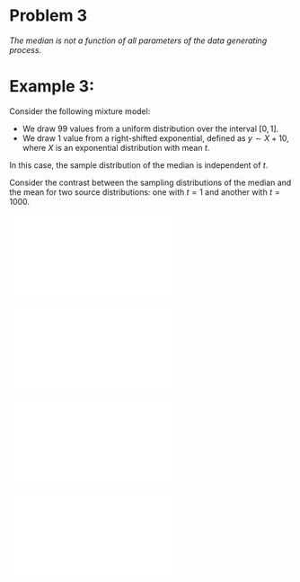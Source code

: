 # Problem 3

*The median is not a function of all parameters of the data generating
 process.*

# Example 3:

Consider the following mixture model:

* We draw 99 values from a uniform distribution over the interval $[0, 1]$.
* We draw 1 value from a right-shifted exponential, defined as
  $y \sim X + 10$, where $X$ is an exponential distribution with mean $t$.

In this case, the sample distribution of the median is independent of $t$.

Consider the contrast between the sampling distributions of the median and the
mean for two source distributions: one with $t = 1$ and another with
$t = 1000$.

![Sampling Distribution of Medians: $t = 1$](images/median/003/001.pdf)

![Sampling Distribution of Medians: $t = 1000$](images/median/003/002.pdf)

![Sampling Distribution of Means: $t = 1$](images/median/003/003.pdf)

![Sampling Distribution of Means: $t = 1000$](images/median/003/004.pdf)
